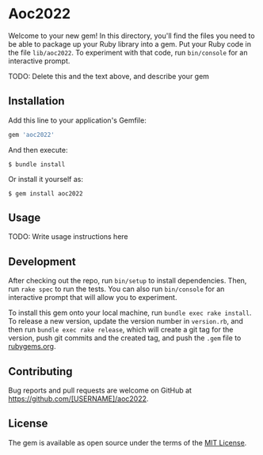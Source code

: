 # Aoc2022

Welcome to your new gem! In this directory, you'll find the files you need to be able to package up your Ruby library into a gem. Put your Ruby code in the file `lib/aoc2022`. To experiment with that code, run `bin/console` for an interactive prompt.

TODO: Delete this and the text above, and describe your gem

## Installation

Add this line to your application's Gemfile:

```ruby
gem 'aoc2022'
```

And then execute:

    $ bundle install

Or install it yourself as:

    $ gem install aoc2022

## Usage

TODO: Write usage instructions here

## Development

After checking out the repo, run `bin/setup` to install dependencies. Then, run `rake spec` to run the tests. You can also run `bin/console` for an interactive prompt that will allow you to experiment.

To install this gem onto your local machine, run `bundle exec rake install`. To release a new version, update the version number in `version.rb`, and then run `bundle exec rake release`, which will create a git tag for the version, push git commits and the created tag, and push the `.gem` file to [rubygems.org](https://rubygems.org).

## Contributing

Bug reports and pull requests are welcome on GitHub at https://github.com/[USERNAME]/aoc2022.

## License

The gem is available as open source under the terms of the [MIT License](https://opensource.org/licenses/MIT).
